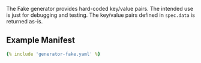 The Fake generator provides hard-coded key/value pairs. The intended use is just for debugging and testing.
The key/value pairs defined in `spec.data` is returned as-is.

## Example Manifest

```yaml
{% include 'generator-fake.yaml' %}
```